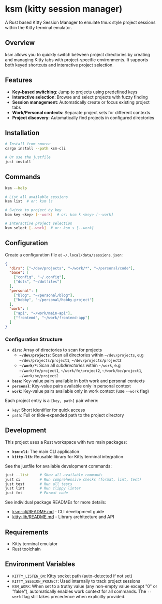# ksm (kitty session manager)

A Rust based Kitty Session Manager to emulate tmux style project sessions within the Kitty terminal emulator.

## Overview

ksm allows you to quickly switch between project directories by creating and managing Kitty tabs with project-specific environments. It supports both keyed shortcuts and interactive project selection.

## Features

- **Key-based switching**: Jump to projects using predefined keys
- **Interactive selection**: Browse and select projects with fuzzy finding
- **Session management**: Automatically create or focus existing project tabs
- **Work/Personal contexts**: Separate project sets for different contexts
- **Project discovery**: Automatically find projects in configured directories

## Installation

```bash
# Install from source
cargo install --path ksm-cli

# Or use the justfile
just install
```

## Commands

```bash
ksm --help

# List all available sessions
ksm list  # or: ksm ls

# Switch to project by key
ksm key <key> [--work]  # or: ksm k <key> [--work]

# Interactive project selection
ksm select [--work]  # or: ksm s [--work]
```

## Configuration

Create a configuration file at `~/.local/data/sessions.json`:

```json
{
  "dirs": ["~/dev/projects", "~/work/*", "~/personal/code"],
  "base": [
    ["config", "~/.config"],
    ["dots", "~/dotfiles"]
  ],
  "personal": [
    ["blog", "~/personal/blog"],
    ["hobby", "~/personal/hobby-project"]
  ],
  "work": [
    ["api", "~/work/main-api"],
    ["frontend", "~/work/frontend-app"]
  ]
}
```

### Configuration Structure

- **`dirs`**: Array of directories to scan for projects
  - **`~/dev/projects`**: Scan all directories within `~/dev/projects`, e.g `~/dev/projects/project1`, `~/dev/projects/project2`
  - **`~/work/*`**: Scan all _subdirectories_ within `~/work`, e.g `~/work/fe/project1`, `~/work/fe/project2`, `~/work/be/project1`, `~/work/be/project2`
- **`base`**: Key-value pairs available in both work and personal contexts
- **`personal`**: Key-value pairs available only in personal context
- **`work`**: Key-value pairs available only in work context (use `--work` flag)

Each project entry is a `[key, path]` pair where:

- `key`: Short identifier for quick access
- `path`: Full or tilde-expanded path to the project directory

## Development

This project uses a Rust workspace with two main packages:

- **`ksm-cli`**: The main CLI application
- **`kitty-lib`**: Reusable library for Kitty terminal integration

See the justfile for available development commands:

```bash
just --list     # Show all available commands
just ci         # Run comprehensive checks (format, lint, test)
just test       # Run all tests
just lint       # Run clippy linter
just fmt        # Format code
```

See individual package READMEs for more details:
- [ksm-cli/README.md](ksm-cli/README.md) - CLI development guide
- [kitty-lib/README.md](kitty-lib/README.md) - Library architecture and API

## Requirements

- Kitty terminal emulator
- Rust toolchain

## Environment Variables

- `KITTY_LISTEN_ON`: Kitty socket path (auto-detected if not set)
- `KITTY_SESSION_PROJECT`: Used internally to track project sessions
- `KSM_WORK`: When set to a truthy value (any non-empty value except "0" or "false"), automatically enables work context for all commands. The `--work` flag still takes precedence when explicitly provided.
